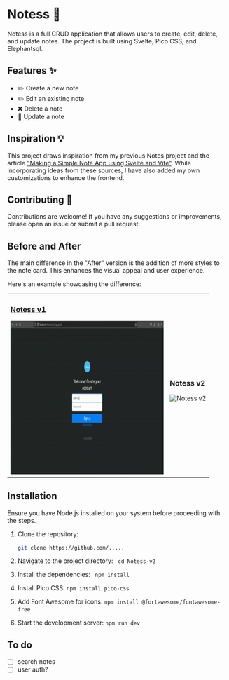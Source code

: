 # Notess 📝

Notess is a full CRUD application that allows users to create, edit, delete, and update notes. The project is built using Svelte, Pico CSS, and Elephantsql.

## Features  ✨

- ✏️  Create a new note 
- ✏️  Edit an existing note
- ❌  Delete a note
- 🔁  Update a note

## Inspiration 💡
This project draws inspiration from my previous Notes project and the article ["Making a Simple Note App using Svelte and Vite"](https://medium.com/the-web-tub/making-a-simple-note-app-using-svelte-and-vite-27edfa91a591). While incorporating ideas from these sources, I have also added my own customizations to enhance the frontend.

## Contributing 🤝
Contributions are welcome! If you have any suggestions or improvements, please open an issue or submit a pull request.

## Before and After 
The main difference in the "After" version is the addition of more styles to the note card. This enhances the visual appeal and user experience.

Here's an example showcasing the difference:
<div align="center">
<table>
  <tr>
    <td>
      <h3><a href="https://github.com/Raulj123/Notess/tree/main">Notess v1</a></h3>
      <img width="350" height="350" src="https://github.com/Raulj123/Notess/blob/main/media/demo_run.gif?raw=true" alt="demo gif">
    </td>
    <td>
      <h3>Notess v2</h3>
      <img src="https://cdn.discordapp.com/attachments/1070139130081706068/1116899539966767176/Screen_Shot_2023-06-09_at_6.19.30_PM.png" alt="Notess v2" width="350" height="350">
    </td>
  </tr>
</table>
  </div>
  
 ## Installation
Ensure you have Node.js installed on your system before proceeding with the steps.
1. Clone the repository:

   ```bash
   git clone https://github.com/.....
   
 2. Navigate to the project directory:
  ``` cd Notess-v2```
3. Install the dependencies:
  ``` npm install```
4. Install Pico CSS:
```npm install pico-css```
5. Add Font Awesome for icons:
```npm install @fortawesome/fontawesome-free```
6. Start the development server:
```npm run dev```
## To do
- [ ] search notes 
- [ ] user auth? 
